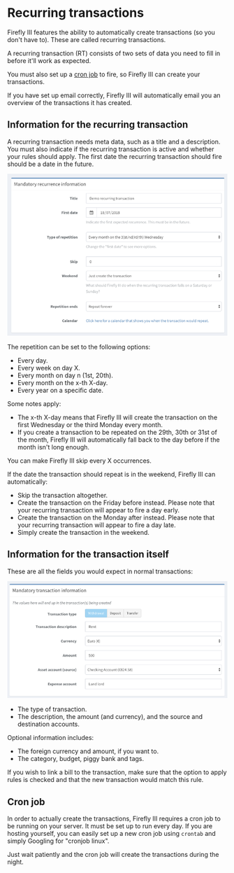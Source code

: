 # Recurring transactions

Firefly III features the ability to automatically create transactions \(so you don't have to\). These are called recurring transactions.

A recurring transaction \(RT\) consists of two sets of data you need to fill in before it'll work as expected.

You must also set up a [cron job](https://docs.firefly-iii.org/advanced-installation/cron) to fire, so Firefly III can create your transactions.

If you have set up email correctly, Firefly III will automatically email you an overview of the transactions it has created.

## Information for the recurring transaction

A recurring transaction needs meta data, such as a title and a description. You must also indicate if the recurring transaction is active and whether your rules should apply. The first date the recurring transaction should fire should be a date in the future.

![Mandatory information for a recurring transaction.](../.gitbook/assets/recurrence-mandatory.png)

The repetition can be set to the following options:

* Every day.
* Every week on day X.
* Every month on day n \(1st, 20th\).
* Every month on the x-th X-day.
* Every year on a specific date.

Some notes apply:

* The x-th X-day means that Firefly III will create the transaction on the first Wednesday or the third Monday every month.
* If you create a transaction to be repeated on the 29th, 30th or 31st of the month, Firefly III will automatically fall back to the day before if the month isn't long enough.

You can make Firefly III skip every X occurrences.

If the date the transaction should repeat is in the weekend, Firefly III can automatically:

* Skip the transaction altogether.
* Create the transaction on the Friday before instead. Please note that your recurring transaction will appear to fire a day early.
* Create the transaction on the Monday after instead. Please note that your recurring transaction will appear to fire a day late.
* Simply create the transaction in the weekend.

## Information for the transaction itself

These are all the fields you would expect in normal transactions:

![Mandatory information for a recurring transaction.](../.gitbook/assets/transaction-mandatory.png)

* The type of transaction.
* The description, the amount \(and currency\), and the source and destination accounts.

Optional information includes:

* The foreign currency and amount, if you want to.
* The category, budget, piggy bank and tags.

If you wish to link a bill to the transaction, make sure that the option to apply rules is checked and that the new transaction would match this rule.

## Cron job

In order to actually create the transactions, Firefly III requires a cron job to be running on your server. It must be set up to run every day. If you are hosting yourself, you can easily set up a new cron job using `crontab` and simply Googling for "cronjob linux".

Just wait patiently and the cron job will create the transactions during the night.

